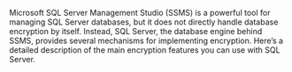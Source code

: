 Microsoft SQL Server Management Studio (SSMS) is a powerful tool for managing SQL Server databases, but it does not directly handle database encryption by itself.
Instead, SQL Server, the database engine behind SSMS, provides several mechanisms for implementing encryption.
Here’s a detailed description of the main encryption features you can use with SQL Server.
